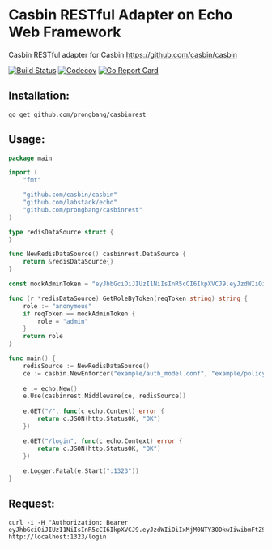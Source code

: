 # Casbin RESTful Adapter on Echo Web Framework

Casbin RESTful adapter for Casbin https://github.com/casbin/casbin

[![Build Status](http://img.shields.io/travis/prongbang/casbinrest.svg)](https://travis-ci.org/prongbang/casbinrest)
[![Codecov](https://img.shields.io/codecov/c/github/prongbang/casbinrest.svg)](https://codecov.io/gh/prongbang/casbinrest)
[![Go Report Card](https://goreportcard.com/badge/github.com/prongbang/casbinrest)](https://goreportcard.com/report/github.com/prongbang/casbinrest)

## Installation:

```
go get github.com/prongbang/casbinrest
```

## Usage:

```go
package main

import (
	"fmt"

	"github.com/casbin/casbin"
	"github.com/labstack/echo"
	"github.com/prongbang/casbinrest"
)

type redisDataSource struct {
}

func NewRedisDataSource() casbinrest.DataSource {
	return &redisDataSource{}
}

const mockAdminToken = "eyJhbGciOiJIUzI1NiIsInR5cCI6IkpXVCJ9.eyJzdWIiOiIxMjM0NTY3ODkwIiwibmFtZSI6IkpvaG4gRG9lIiwiaWF0IjoxNTE2MjM5MDIyfQ.SflKxwRJSMeKKF2QT4fwpMeJf36POk6yJV_adQssw5c"

func (r *redisDataSource) GetRoleByToken(reqToken string) string {
	role := "anonymous"
	if reqToken == mockAdminToken {
		role = "admin"
	}
	return role
}

func main() {
	redisSource := NewRedisDataSource()
	ce := casbin.NewEnforcer("example/auth_model.conf", "example/policy.csv")
	
	e := echo.New()
	e.Use(casbinrest.Middleware(ce, redisSource))
	
	e.GET("/", func(c echo.Context) error {
		return c.JSON(http.StatusOK, "OK")
	})

	e.GET("/login", func(c echo.Context) error {
		return c.JSON(http.StatusOK, "OK")
	})
	
	e.Logger.Fatal(e.Start(":1323"))
}
```

## Request:

```
curl -i -H "Authorization: Bearer eyJhbGciOiJIUzI1NiIsInR5cCI6IkpXVCJ9.eyJzdWIiOiIxMjM0NTY3ODkwIiwibmFtZSI6IkpvaG4gRG9lIiwiaWF0IjoxNTE2MjM5MDIyfQ.SflKxwRJSMeKKF2QT4fwpMeJf36POk6yJV_adQssw5c" http://localhost:1323/login
```